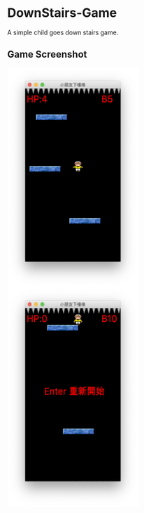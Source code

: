 # DownStairs-Game
A simple child goes down stairs game.
## Game Screenshot

<img src="https://github.com/jeannineshiu/DownStairs-Game/blob/master/start.png" width = "300" height = "500" alt="start.png" align=center />

<img src="https://github.com/jeannineshiu/DownStairs-Game/blob/master/gameover.png" width = "300" height = "500" alt="gameover.png" align=center />

